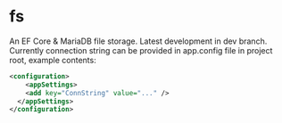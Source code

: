 # fs
An EF Core &amp; MariaDB file storage. Latest development in dev branch. Currently connection string can be provided in app.config file in project root, example contents:

```xml
<configuration>
    <appSettings>
    <add key="ConnString" value="..." />
  </appSettings>
</configuration>
```
